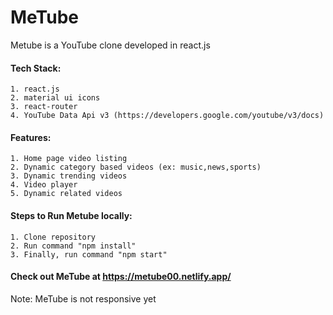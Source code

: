 # MeTube 

Metube is a YouTube clone developed in react.js

#### Tech Stack:
    1. react.js
    2. material ui icons
    3. react-router
    4. YouTube Data Api v3 (https://developers.google.com/youtube/v3/docs)

#### Features:
    1. Home page video listing
    2. Dynamic category based videos (ex: music,news,sports)
    3. Dynamic trending videos
    4. Video player
    5. Dynamic related videos

#### Steps to Run Metube locally:
    1. Clone repository
    2. Run command "npm install"
    3. Finally, run command "npm start" 

#### Check out MeTube at https://metube00.netlify.app/

Note: MeTube is not responsive yet